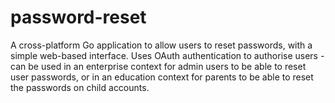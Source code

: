 # password-reset
A cross-platform Go application to allow users to reset passwords, with a simple web-based interface. Uses OAuth authentication to authorise users - can be used in an enterprise context for admin users to be able to reset user passwords, or in an education context for parents to be able to reset the passwords on child accounts.
